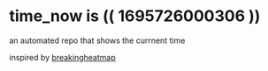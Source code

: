 # time_now is (( 1695726000306 ))

an automated repo that shows the currnent time

inspired by [breakingheatmap](https://github.com/breakingheatmap/breakingheatmap)